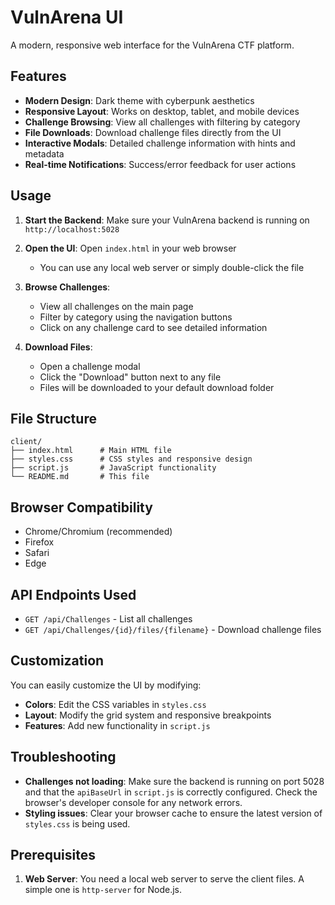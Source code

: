 # VulnArena UI

A modern, responsive web interface for the VulnArena CTF platform.

## Features

- **Modern Design**: Dark theme with cyberpunk aesthetics
- **Responsive Layout**: Works on desktop, tablet, and mobile devices
- **Challenge Browsing**: View all challenges with filtering by category
- **File Downloads**: Download challenge files directly from the UI
- **Interactive Modals**: Detailed challenge information with hints and metadata
- **Real-time Notifications**: Success/error feedback for user actions

## Usage

1. **Start the Backend**: Make sure your VulnArena backend is running on `http://localhost:5028`

2. **Open the UI**: Open `index.html` in your web browser
   - You can use any local web server or simply double-click the file

3. **Browse Challenges**: 
   - View all challenges on the main page
   - Filter by category using the navigation buttons
   - Click on any challenge card to see detailed information

4. **Download Files**:
   - Open a challenge modal
   - Click the "Download" button next to any file
   - Files will be downloaded to your default download folder

## File Structure

```
client/
├── index.html      # Main HTML file
├── styles.css      # CSS styles and responsive design
├── script.js       # JavaScript functionality
└── README.md       # This file
```

## Browser Compatibility

- Chrome/Chromium (recommended)
- Firefox
- Safari
- Edge

## API Endpoints Used

- `GET /api/Challenges` - List all challenges
- `GET /api/Challenges/{id}/files/{filename}` - Download challenge files

## Customization

You can easily customize the UI by modifying:

- **Colors**: Edit the CSS variables in `styles.css`
- **Layout**: Modify the grid system and responsive breakpoints
- **Features**: Add new functionality in `script.js`

## Troubleshooting

- **Challenges not loading**: Make sure the backend is running on port 5028 and that the `apiBaseUrl` in `script.js` is correctly configured. Check the browser's developer console for any network errors.
- **Styling issues**: Clear your browser cache to ensure the latest version of `styles.css` is being used.

## Prerequisites

1. **Web Server**: You need a local web server to serve the client files. A simple one is `http-server` for Node.js. 